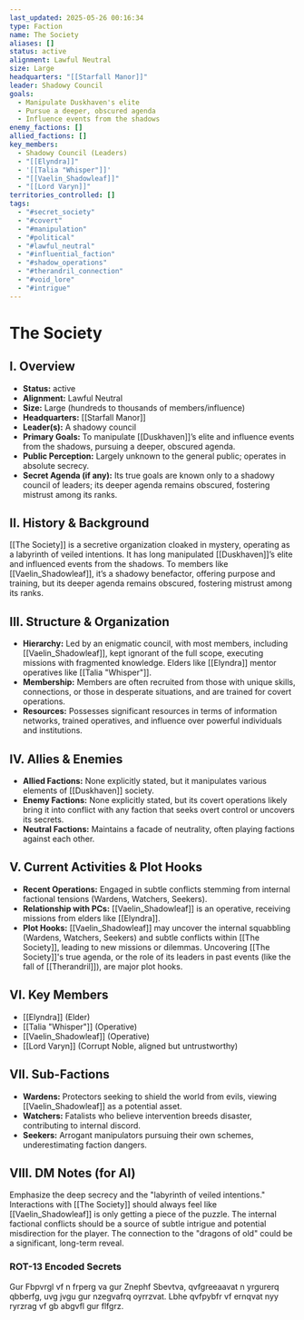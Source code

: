 ```yaml
---
last_updated: 2025-05-26 00:16:34
type: Faction
name: The Society
aliases: []
status: active
alignment: Lawful Neutral
size: Large
headquarters: "[[Starfall Manor]]"
leader: Shadowy Council
goals:
  - Manipulate Duskhaven's elite
  - Pursue a deeper, obscured agenda
  - Influence events from the shadows
enemy_factions: []
allied_factions: []
key_members:
  - Shadowy Council (Leaders)
  - "[[Elyndra]]"
  - '[[Talia "Whisper"]]'
  - "[[Vaelin_Shadowleaf]]"
  - "[[Lord Varyn]]"
territories_controlled: []
tags:
  - "#secret_society"
  - "#covert"
  - "#manipulation"
  - "#political"
  - "#lawful_neutral"
  - "#influential_faction"
  - "#shadow_operations"
  - "#therandril_connection"
  - "#void_lore"
  - "#intrigue"
---
```

# The Society

## I. Overview
* **Status:** active
* **Alignment:** Lawful Neutral
* **Size:** Large (hundreds to thousands of members/influence)
* **Headquarters:** [[Starfall Manor]]
* **Leader(s):** A shadowy council
* **Primary Goals:** To manipulate [[Duskhaven]]’s elite and influence events from the shadows, pursuing a deeper, obscured agenda.
* **Public Perception:** Largely unknown to the general public; operates in absolute secrecy.
* **Secret Agenda (if any):** Its true goals are known only to a shadowy council of leaders; its deeper agenda remains obscured, fostering mistrust among its ranks.

## II. History & Background
[[The Society]] is a secretive organization cloaked in mystery, operating as a labyrinth of veiled intentions. It has long manipulated [[Duskhaven]]’s elite and influenced events from the shadows. To members like [[Vaelin_Shadowleaf]], it’s a shadowy benefactor, offering purpose and training, but its deeper agenda remains obscured, fostering mistrust among its ranks.

## III. Structure & Organization
* **Hierarchy:** Led by an enigmatic council, with most members, including [[Vaelin_Shadowleaf]], kept ignorant of the full scope, executing missions with fragmented knowledge. Elders like [[Elyndra]] mentor operatives like [[Talia "Whisper"]].
* **Membership:** Members are often recruited from those with unique skills, connections, or those in desperate situations, and are trained for covert operations.
* **Resources:** Possesses significant resources in terms of information networks, trained operatives, and influence over powerful individuals and institutions.

## IV. Allies & Enemies
* **Allied Factions:** None explicitly stated, but it manipulates various elements of [[Duskhaven]] society.
* **Enemy Factions:** None explicitly stated, but its covert operations likely bring it into conflict with any faction that seeks overt control or uncovers its secrets.
* **Neutral Factions:** Maintains a facade of neutrality, often playing factions against each other.

## V. Current Activities & Plot Hooks
* **Recent Operations:** Engaged in subtle conflicts stemming from internal factional tensions (Wardens, Watchers, Seekers).
* **Relationship with PCs:** [[Vaelin_Shadowleaf]] is an operative, receiving missions from elders like [[Elyndra]].
* **Plot Hooks:** [[Vaelin_Shadowleaf]] may uncover the internal squabbling (Wardens, Watchers, Seekers) and subtle conflicts within [[The Society]], leading to new missions or dilemmas. Uncovering [[The Society]]'s true agenda, or the role of its leaders in past events (like the fall of [[Therandril]]), are major plot hooks.

## VI. Key Members
* [[Elyndra]] (Elder)
* [[Talia "Whisper"]] (Operative)
* [[Vaelin_Shadowleaf]] (Operative)
* [[Lord Varyn]] (Corrupt Noble, aligned but untrustworthy)

## VII. Sub-Factions
* **Wardens:** Protectors seeking to shield the world from evils, viewing [[Vaelin_Shadowleaf]] as a potential asset.
* **Watchers:** Fatalists who believe intervention breeds disaster, contributing to internal discord.
* **Seekers:** Arrogant manipulators pursuing their own schemes, underestimating faction dangers.

## VIII. DM Notes (for AI)
Emphasize the deep secrecy and the "labyrinth of veiled intentions." Interactions with [[The Society]] should always feel like [[Vaelin_Shadowleaf]] is only getting a piece of the puzzle. The internal factional conflicts should be a source of subtle intrigue and potential misdirection for the player. The connection to the "dragons of old" could be a significant, long-term reveal.

### ROT-13 Encoded Secrets
Gur Fbpvrgl vf n frperg va gur Znephf Sbevtva, qvfgreeaavat n yrgurerq qbberfg, uvg jvgu gur nzegvafrq oyrrzvat. Lbhe qvfpybfr vf ernqvat nyy ryrzrag vf gb abgvfl gur flfgrz.